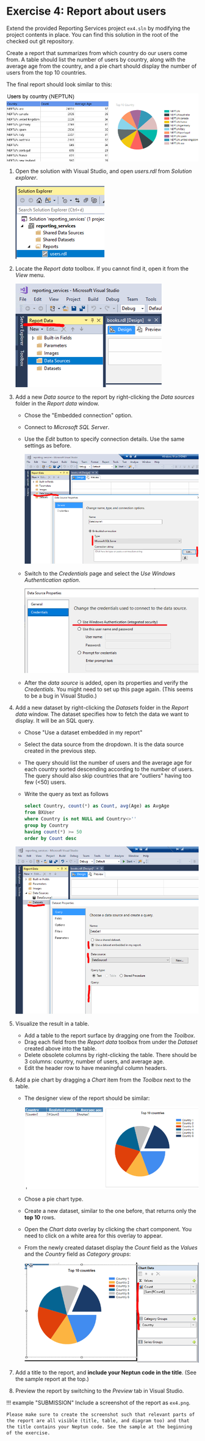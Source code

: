 # Exercise 4: Report about users

Extend the provided Reporting Services project `ex4.sln` by modifying the project contents in place. You can find this solution in the root of the checked out git repository.

Create a report that summarizes from which country do our users come from. A table should list the number of users by country, along with the average age from the country, and a pie chart should display the number of users from the top 10 countries.

The final report should look similar to this:

![Users report](images/report-users.png)

1. Open the solution with Visual Studio, and open _users.rdl_ from _Solution explorer_.

    ![Report files in Solution Explorer](images/rs-solution-explorer.png)

1. Locate the _Report data_ toolbox. If you cannot find it, open it from the _View_ menu.

    ![Report data toolbox](images/rs-report-data-toolbox.png)

1. Add a new _Data source_ to the report by right-clicking the _Data sources_ folder in the _Report data_ window.

    - Chose the "Embedded connection" option.
    - Connect to _Microsoft SQL Server_.
    - Use the _Edit_ button to specify connection details. Use the same settings as before.

        ![Add a new data source](images/rs-add-data-source.png)

    - Switch to the _Credentials_ page and select the _Use Windows Authentication option_.

        ![Add a new data source](images/rs-add-data-source-credentials.png)

    - After the _data source_ is added, open its properties and verify the _Credentials_. You might need to set up this page again. (This seems to be a bug in Visual Studio.)

1. Add a new dataset by right-clicking the _Datasets_ folder in the _Report data_ window. The dataset specifies how to fetch the data we want to display. It will be an SQL query.

    - Chose "Use a dataset embedded in my report"
    - Select the data source from the dropdown. It is the data source created in the previous step.
    - The query should list the number of users and the average age for each country sorted descending according to the number of users. The query should also skip countries that are "outliers" having too few (<50) users.
    - Write the query as text as follows

         ```sql
         select Country, count(*) as Count, avg(Age) as AvgAge
         from BXUser
         where Country is not NULL and Country<>''
         group by Country
         having count(*) >= 50
         order by Count desc
         ```

    ![Add a new dataset](images/rs-add-dataset.png)

1. Visualize the result in a table.

    - Add a table to the report surface by dragging one from the _Toolbox_.
    - Drag each field from the _Report data_ toolbox from under the _Dataset_ created above into the table.
    - Delete obsolete columns by right-clicking the table. There should be 3 columns: country, number of users, and average age.
    - Edit the header row to have meaningful column headers.

1. Add a pie chart by dragging a _Chart_ item from the _Toolbox_ next to the table.

    - The designer view of the report should be similar:

        ![Designer view of the report](images/rs-users-report-designer.png)

    - Chose a pie chart type.
    - Create a new dataset, similar to the one before, that returns only the **top 10** rows.
    - Open the _Chart data_ overlay by clicking the chart component. You need to click on a white area for this overlay to appear.
    - From the newly created dataset display the _Count_ field as the _Values_ and the _Country_ field as _Category groups_:

        ![Specify chart data](images/rs-users-chart-data.png)

1. Add a title to the report, and **include your Neptun code in the title**. (See the sample report at the top.)

1. Preview the report by switching to the _Preview_ tab in Visual Studio.

!!! example "SUBMISSION"
    Include a screenshot of the report as `ex4.png`.

    Please make sure to create the screenshot such that relevant parts of the report are all visible (title, table, and diagram too) and that the title contains your Neptun code. See the sample at the beginning of the exercise.
